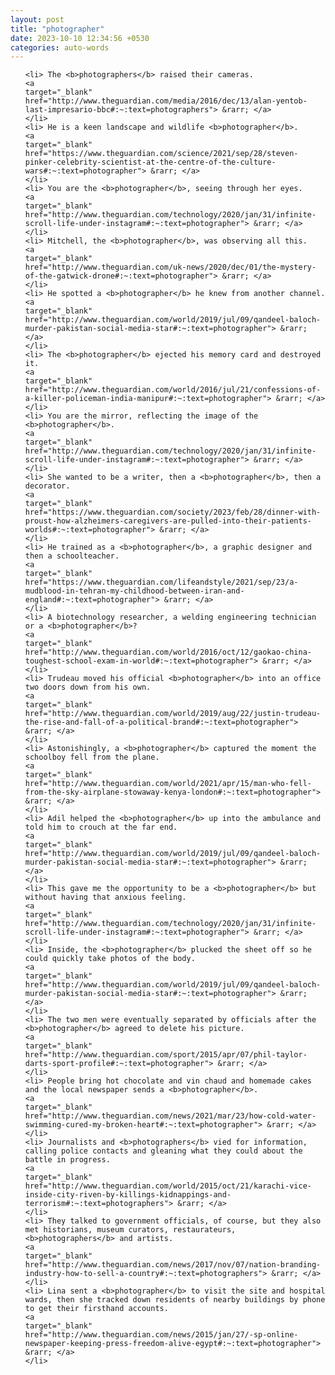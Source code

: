 ```yaml
---
layout: post
title: "photographer"
date: 2023-10-10 12:34:56 +0530
categories: auto-words
---
```

<ol>

    <li> The <b>photographers</b> raised their cameras.
    <a 
    target="_blank" 
    href="http://www.theguardian.com/media/2016/dec/13/alan-yentob-last-impresario-bbc#:~:text=photographers"> &rarr; </a>
    </li>
    <li> He is a keen landscape and wildlife <b>photographer</b>.
    <a 
    target="_blank" 
    href="https://www.theguardian.com/science/2021/sep/28/steven-pinker-celebrity-scientist-at-the-centre-of-the-culture-wars#:~:text=photographer"> &rarr; </a>
    </li>
    <li> You are the <b>photographer</b>, seeing through her eyes.
    <a 
    target="_blank" 
    href="http://www.theguardian.com/technology/2020/jan/31/infinite-scroll-life-under-instagram#:~:text=photographer"> &rarr; </a>
    </li>
    <li> Mitchell, the <b>photographer</b>, was observing all this.
    <a 
    target="_blank" 
    href="http://www.theguardian.com/uk-news/2020/dec/01/the-mystery-of-the-gatwick-drone#:~:text=photographer"> &rarr; </a>
    </li>
    <li> He spotted a <b>photographer</b> he knew from another channel.
    <a 
    target="_blank" 
    href="http://www.theguardian.com/world/2019/jul/09/qandeel-baloch-murder-pakistan-social-media-star#:~:text=photographer"> &rarr; </a>
    </li>
    <li> The <b>photographer</b> ejected his memory card and destroyed it.
    <a 
    target="_blank" 
    href="http://www.theguardian.com/world/2016/jul/21/confessions-of-a-killer-policeman-india-manipur#:~:text=photographer"> &rarr; </a>
    </li>
    <li> You are the mirror, reflecting the image of the <b>photographer</b>.
    <a 
    target="_blank" 
    href="http://www.theguardian.com/technology/2020/jan/31/infinite-scroll-life-under-instagram#:~:text=photographer"> &rarr; </a>
    </li>
    <li> She wanted to be a writer, then a <b>photographer</b>, then a decorator.
    <a 
    target="_blank" 
    href="https://www.theguardian.com/society/2023/feb/28/dinner-with-proust-how-alzheimers-caregivers-are-pulled-into-their-patients-worlds#:~:text=photographer"> &rarr; </a>
    </li>
    <li> He trained as a <b>photographer</b>, a graphic designer and then a schoolteacher.
    <a 
    target="_blank" 
    href="https://www.theguardian.com/lifeandstyle/2021/sep/23/a-mudblood-in-tehran-my-childhood-between-iran-and-england#:~:text=photographer"> &rarr; </a>
    </li>
    <li> A biotechnology researcher, a welding engineering technician or a <b>photographer</b>?
    <a 
    target="_blank" 
    href="http://www.theguardian.com/world/2016/oct/12/gaokao-china-toughest-school-exam-in-world#:~:text=photographer"> &rarr; </a>
    </li>
    <li> Trudeau moved his official <b>photographer</b> into an office two doors down from his own.
    <a 
    target="_blank" 
    href="http://www.theguardian.com/world/2019/aug/22/justin-trudeau-the-rise-and-fall-of-a-political-brand#:~:text=photographer"> &rarr; </a>
    </li>
    <li> Astonishingly, a <b>photographer</b> captured the moment the schoolboy fell from the plane.
    <a 
    target="_blank" 
    href="http://www.theguardian.com/world/2021/apr/15/man-who-fell-from-the-sky-airplane-stowaway-kenya-london#:~:text=photographer"> &rarr; </a>
    </li>
    <li> Adil helped the <b>photographer</b> up into the ambulance and told him to crouch at the far end.
    <a 
    target="_blank" 
    href="http://www.theguardian.com/world/2019/jul/09/qandeel-baloch-murder-pakistan-social-media-star#:~:text=photographer"> &rarr; </a>
    </li>
    <li> This gave me the opportunity to be a <b>photographer</b> but without having that anxious feeling.
    <a 
    target="_blank" 
    href="http://www.theguardian.com/technology/2020/jan/31/infinite-scroll-life-under-instagram#:~:text=photographer"> &rarr; </a>
    </li>
    <li> Inside, the <b>photographer</b> plucked the sheet off so he could quickly take photos of the body.
    <a 
    target="_blank" 
    href="http://www.theguardian.com/world/2019/jul/09/qandeel-baloch-murder-pakistan-social-media-star#:~:text=photographer"> &rarr; </a>
    </li>
    <li> The two men were eventually separated by officials after the <b>photographer</b> agreed to delete his picture.
    <a 
    target="_blank" 
    href="http://www.theguardian.com/sport/2015/apr/07/phil-taylor-darts-sport-profile#:~:text=photographer"> &rarr; </a>
    </li>
    <li> People bring hot chocolate and vin chaud and homemade cakes and the local newspaper sends a <b>photographer</b>.
    <a 
    target="_blank" 
    href="http://www.theguardian.com/news/2021/mar/23/how-cold-water-swimming-cured-my-broken-heart#:~:text=photographer"> &rarr; </a>
    </li>
    <li> Journalists and <b>photographers</b> vied for information, calling police contacts and gleaning what they could about the battle in progress.
    <a 
    target="_blank" 
    href="http://www.theguardian.com/world/2015/oct/21/karachi-vice-inside-city-riven-by-killings-kidnappings-and-terrorism#:~:text=photographers"> &rarr; </a>
    </li>
    <li> They talked to government officials, of course, but they also met historians, museum curators, restaurateurs, <b>photographers</b> and artists.
    <a 
    target="_blank" 
    href="http://www.theguardian.com/news/2017/nov/07/nation-branding-industry-how-to-sell-a-country#:~:text=photographers"> &rarr; </a>
    </li>
    <li> Lina sent a <b>photographer</b> to visit the site and hospital wards, then she tracked down residents of nearby buildings by phone to get their firsthand accounts.
    <a 
    target="_blank" 
    href="http://www.theguardian.com/news/2015/jan/27/-sp-online-newspaper-keeping-press-freedom-alive-egypt#:~:text=photographer"> &rarr; </a>
    </li>